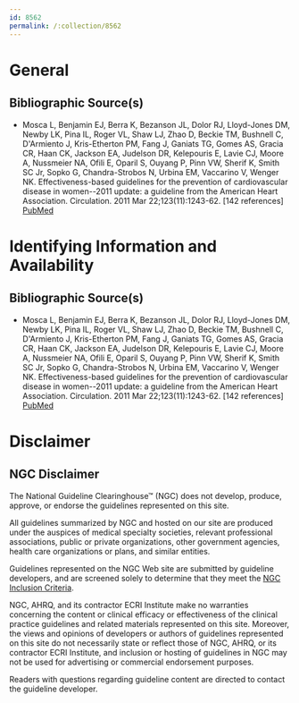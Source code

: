 ```yaml
---
id: 8562
permalink: /:collection/8562
---
```


# General

## Bibliographic Source(s)

- Mosca L, Benjamin EJ, Berra K, Bezanson JL, Dolor RJ, Lloyd-Jones DM, Newby LK, Pina IL, Roger VL, Shaw LJ, Zhao D, Beckie TM, Bushnell C, D'Armiento J, Kris-Etherton PM, Fang J, Ganiats TG, Gomes AS, Gracia CR, Haan CK, Jackson EA, Judelson DR, Kelepouris E, Lavie CJ, Moore A, Nussmeier NA, Ofili E, Oparil S, Ouyang P, Pinn VW, Sherif K, Smith SC Jr, Sopko G, Chandra-Strobos N, Urbina EM, Vaccarino V, Wenger NK. Effectiveness-based guidelines for the prevention of cardiovascular disease in women--2011 update: a guideline from the American Heart Association. Circulation. 2011 Mar 22;123(11):1243-62. [142 references] [ PubMed ](http://www.ncbi.nlm.nih.gov/entrez/query.fcgi?cmd=Retrieve&db=pubmed&dopt=Abstract&list_uids=21325087)

# Identifying Information and Availability

## Bibliographic Source(s)

- Mosca L, Benjamin EJ, Berra K, Bezanson JL, Dolor RJ, Lloyd-Jones DM, Newby LK, Pina IL, Roger VL, Shaw LJ, Zhao D, Beckie TM, Bushnell C, D'Armiento J, Kris-Etherton PM, Fang J, Ganiats TG, Gomes AS, Gracia CR, Haan CK, Jackson EA, Judelson DR, Kelepouris E, Lavie CJ, Moore A, Nussmeier NA, Ofili E, Oparil S, Ouyang P, Pinn VW, Sherif K, Smith SC Jr, Sopko G, Chandra-Strobos N, Urbina EM, Vaccarino V, Wenger NK. Effectiveness-based guidelines for the prevention of cardiovascular disease in women--2011 update: a guideline from the American Heart Association. Circulation. 2011 Mar 22;123(11):1243-62. [142 references] [ PubMed ](http://www.ncbi.nlm.nih.gov/entrez/query.fcgi?cmd=Retrieve&db=pubmed&dopt=Abstract&list_uids=21325087)

# Disclaimer

## NGC Disclaimer

The National Guideline Clearinghouse™ (NGC) does not develop, produce, approve, or endorse the guidelines represented on this site.

All guidelines summarized by NGC and hosted on our site are produced under the auspices of medical specialty societies, relevant professional associations, public or private organizations, other government agencies, health care organizations or plans, and similar entities.

Guidelines represented on the NGC Web site are submitted by guideline developers, and are screened solely to determine that they meet the [NGC Inclusion Criteria](/help-and-about/summaries/inclusion-criteria).

NGC, AHRQ, and its contractor ECRI Institute make no warranties concerning the content or clinical efficacy or effectiveness of the clinical practice guidelines and related materials represented on this site. Moreover, the views and opinions of developers or authors of guidelines represented on this site do not necessarily state or reflect those of NGC, AHRQ, or its contractor ECRI Institute, and inclusion or hosting of guidelines in NGC may not be used for advertising or commercial endorsement purposes.

Readers with questions regarding guideline content are directed to contact the guideline developer.

